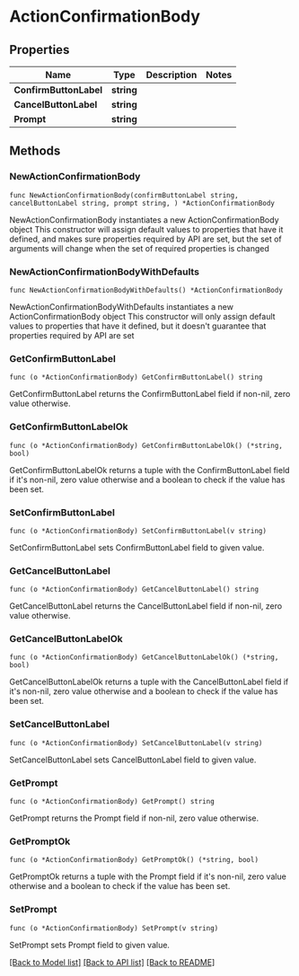 # ActionConfirmationBody

## Properties

Name | Type | Description | Notes
------------ | ------------- | ------------- | -------------
**ConfirmButtonLabel** | **string** |  | 
**CancelButtonLabel** | **string** |  | 
**Prompt** | **string** |  | 

## Methods

### NewActionConfirmationBody

`func NewActionConfirmationBody(confirmButtonLabel string, cancelButtonLabel string, prompt string, ) *ActionConfirmationBody`

NewActionConfirmationBody instantiates a new ActionConfirmationBody object
This constructor will assign default values to properties that have it defined,
and makes sure properties required by API are set, but the set of arguments
will change when the set of required properties is changed

### NewActionConfirmationBodyWithDefaults

`func NewActionConfirmationBodyWithDefaults() *ActionConfirmationBody`

NewActionConfirmationBodyWithDefaults instantiates a new ActionConfirmationBody object
This constructor will only assign default values to properties that have it defined,
but it doesn't guarantee that properties required by API are set

### GetConfirmButtonLabel

`func (o *ActionConfirmationBody) GetConfirmButtonLabel() string`

GetConfirmButtonLabel returns the ConfirmButtonLabel field if non-nil, zero value otherwise.

### GetConfirmButtonLabelOk

`func (o *ActionConfirmationBody) GetConfirmButtonLabelOk() (*string, bool)`

GetConfirmButtonLabelOk returns a tuple with the ConfirmButtonLabel field if it's non-nil, zero value otherwise
and a boolean to check if the value has been set.

### SetConfirmButtonLabel

`func (o *ActionConfirmationBody) SetConfirmButtonLabel(v string)`

SetConfirmButtonLabel sets ConfirmButtonLabel field to given value.


### GetCancelButtonLabel

`func (o *ActionConfirmationBody) GetCancelButtonLabel() string`

GetCancelButtonLabel returns the CancelButtonLabel field if non-nil, zero value otherwise.

### GetCancelButtonLabelOk

`func (o *ActionConfirmationBody) GetCancelButtonLabelOk() (*string, bool)`

GetCancelButtonLabelOk returns a tuple with the CancelButtonLabel field if it's non-nil, zero value otherwise
and a boolean to check if the value has been set.

### SetCancelButtonLabel

`func (o *ActionConfirmationBody) SetCancelButtonLabel(v string)`

SetCancelButtonLabel sets CancelButtonLabel field to given value.


### GetPrompt

`func (o *ActionConfirmationBody) GetPrompt() string`

GetPrompt returns the Prompt field if non-nil, zero value otherwise.

### GetPromptOk

`func (o *ActionConfirmationBody) GetPromptOk() (*string, bool)`

GetPromptOk returns a tuple with the Prompt field if it's non-nil, zero value otherwise
and a boolean to check if the value has been set.

### SetPrompt

`func (o *ActionConfirmationBody) SetPrompt(v string)`

SetPrompt sets Prompt field to given value.



[[Back to Model list]](../README.md#documentation-for-models) [[Back to API list]](../README.md#documentation-for-api-endpoints) [[Back to README]](../README.md)


